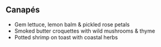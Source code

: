 ﻿## Canapés

- Gem lettuce, lemon balm & pickled rose petals
- Smoked butter croquettes with wild mushrooms & thyme
- Potted shrimp on toast with coastal herbs 